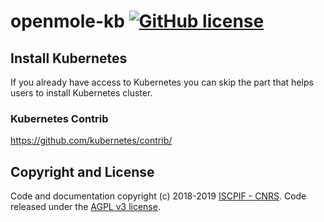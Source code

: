 # openmole-kb [![GitHub license](https://img.shields.io/badge/license-AGPL%20v3-orange.svg)](https://github.com/multivacplatform/multivac-ml/blob/master/LICENSE)

## Install Kubernetes
If you already have access to Kubernetes you can skip the part that helps users to install Kubernetes cluster.
### Kubernetes Contrib
https://github.com/kubernetes/contrib/

## Copyright and License

Code and documentation copyright (c) 2018-2019 [ISCPIF - CNRS](http://iscpif.fr). Code released under the [AGPL v3 license](https://github.com/multivacplatform/openmole-kb/blob/master/LICENSE).
